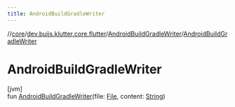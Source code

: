 ```yaml
---
title: AndroidBuildGradleWriter
---
```

//[core](../../../index.html)/[dev.buijs.klutter.core.flutter](../index.html)/[AndroidBuildGradleWriter](index.html)/[AndroidBuildGradleWriter](-android-build-gradle-writer.html)



# AndroidBuildGradleWriter



[jvm]\
fun [AndroidBuildGradleWriter](-android-build-gradle-writer.html)(file: [File](https://docs.oracle.com/javase/8/docs/api/java/io/File.html), content: [String](https://kotlinlang.org/api/latest/jvm/stdlib/kotlin/-string/index.html))





